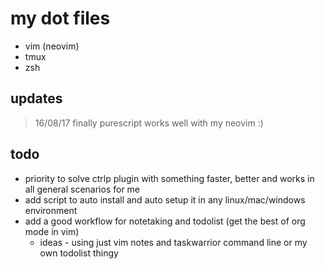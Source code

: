 # my dot files
 - vim (neovim)
 - tmux
 - zsh

## updates
 > 16/08/17 finally purescript works well with my neovim :)

## todo
 - priority to solve ctrlp plugin with something faster, better and works in all general scenarios for me 
 - add script to auto install and auto setup it in any linux/mac/windows environment
 - add a good workflow for notetaking and todolist (get the best of org mode in vim)
    - ideas - using just vim notes and taskwarrior command line or my own todolist thingy
